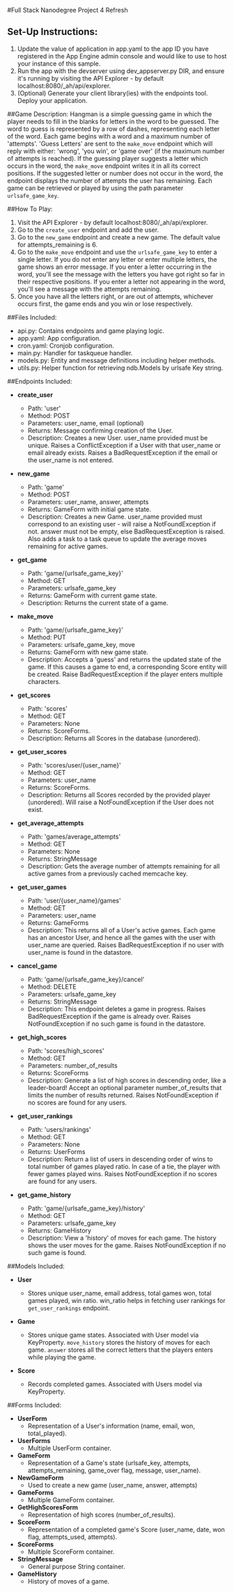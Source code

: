#Full Stack Nanodegree Project 4 Refresh

## Set-Up Instructions:
1.  Update the value of application in app.yaml to the app ID you have registered
 in the App Engine admin console and would like to use to host your instance of this sample.
2.  Run the app with the devserver using dev_appserver.py DIR, and ensure it's
 running by visiting the API Explorer - by default localhost:8080/_ah/api/explorer.
3.  (Optional) Generate your client library(ies) with the endpoints tool.
 Deploy your application.
 

##Game Description:
Hangman is a simple guessing game in which the player needs to fill in the blanks for letters
in the word to be guessed. The word to guess is represented by a row of dashes, 
representing each letter of the word. Each game begins with a word and a maximum 
number of 'attempts'. 'Guess Letters' are sent to the `make_move` endpoint which 
will reply with either: 'wrong', 'you win', or 'game over' (if the maximum
number of attempts is reached).
If the guessing player suggests a letter which occurs in the word, the `make_move` endpoint
writes it in all its correct positions. If the suggested letter or number does not 
occur in the word, the endpoint displays the number of attempts the user has remaining. 
Each game can be retrieved or played by using the path parameter `urlsafe_game_key`.

##How To Play:
1. Visit the API Explorer - by default localhost:8080/_ah/api/explorer.
2. Go to the `create_user` endpoint and add the user.
3. Go to the `new_game` endpoint and create a new game. The default value for attempts_remaining is 6.
4. Go to the `make_move` endpoint and use the `urlsafe_game_key` to enter a single letter.
   If you do not enter any letter or enter multiple letters, the game shows an error message.
   If you enter a letter occurring in the word, you'll see the message with the letters you have got right
   so far in their respective positions.
   If you enter a letter not appearing in the word, you'll see a message with the attempts remaining.
5. Once you have all the letters right, or are out of attempts, whichever occurs first, the game ends and 
   you win or lose respectively.

##Files Included:
 - api.py: Contains endpoints and game playing logic.
 - app.yaml: App configuration.
 - cron.yaml: Cronjob configuration.
 - main.py: Handler for taskqueue handler.
 - models.py: Entity and message definitions including helper methods.
 - utils.py: Helper function for retrieving ndb.Models by urlsafe Key string.

##Endpoints Included:
 - **create_user**
    - Path: 'user'
    - Method: POST
    - Parameters: user_name, email (optional)
    - Returns: Message confirming creation of the User.
    - Description: Creates a new User. user_name provided must be unique. 
    Raises a ConflictException if a User with that user_name or email already exists.
    Raises a BadRequestException if the email or the user_name is not entered.
    
 - **new_game**
    - Path: 'game'
    - Method: POST
    - Parameters: user_name, answer, attempts
    - Returns: GameForm with initial game state.
    - Description: Creates a new Game. user_name provided must correspond to an
    existing user - will raise a NotFoundException if not. answer must not be empty, 
    else BadRequestException is raised. Also adds a task to a task queue to update
    the average moves remaining for active games.
     
 - **get_game**
    - Path: 'game/{urlsafe_game_key}'
    - Method: GET
    - Parameters: urlsafe_game_key
    - Returns: GameForm with current game state.
    - Description: Returns the current state of a game.
    
 - **make_move**
    - Path: 'game/{urlsafe_game_key}'
    - Method: PUT
    - Parameters: urlsafe_game_key, move
    - Returns: GameForm with new game state.
    - Description: Accepts a 'guess' and returns the updated state of the game.
    If this causes a game to end, a corresponding Score entity will be created.
    Raise BadRequestException if the player enters multiple characters.
    
 - **get_scores**
    - Path: 'scores'
    - Method: GET
    - Parameters: None
    - Returns: ScoreForms.
    - Description: Returns all Scores in the database (unordered).
    
 - **get_user_scores**
    - Path: 'scores/user/{user_name}'
    - Method: GET
    - Parameters: user_name
    - Returns: ScoreForms. 
    - Description: Returns all Scores recorded by the provided player (unordered).
    Will raise a NotFoundException if the User does not exist. 
    
 - **get_average_attempts**
    - Path: 'games/average_attempts'
    - Method: GET
    - Parameters: None
    - Returns: StringMessage
    - Description: Gets the average number of attempts remaining for all active games
    from a previously cached memcache key.
    
 - **get_user_games**
    - Path: 'user/{user_name}/games'
    - Method: GET
    - Parameters: user_name
    - Returns: GameForms
    - Description: This returns all of a User's active games. Each game has an ancestor User,
    and hence all the games with the user with user_name are queried. 
    Raises BadRequestException if no user with user_name is found in the datastore.
    
 - **cancel_game**
    - Path: 'game/{urlsafe_game_key}/cancel'
    - Method: DELETE
    - Parameters: urlsafe_game_key
    - Returns: StringMessage
    - Description: This endpoint deletes a game in progress.
     Raises BadRequestException if the game is already over.
     Raises NotFoundException if no such game is found in the datastore.
    
 - **get_high_scores**
    - Path: 'scores/high_scores'
    - Method: GET
    - Parameters: number_of_results
    - Returns: ScoreForms
    - Description: Generate a list of high scores in descending order, like a leader-board!
    Accept an optional parameter number_of_results that limits the number of results returned.
    Raises NotFoundException if no scores are found for any users.
 
 - **get_user_rankings**
    - Path: 'users/rankings'
    - Method: GET
    - Parameters: None
    - Returns: UserForms
    - Description: Return a list of users in descending order of wins to total number 
    of games played ratio. In case of a tie, the player with fewer games played wins.
    Raises NotFoundException if no scores are found for any users.
    
    
 - **get_game_history**
    - Path: 'game/{urlsafe_game_key}/history'
    - Method: GET
    - Parameters: urlsafe_game_key
    - Returns: GameHistory
    - Description: View a 'history' of moves for each game. The history shows the user moves for the game.
    Raises NotFoundException if no such game is found.
 
##Models Included:
 - **User**
    - Stores unique user_name, email address, total games won, total games played, win ratio.
    win_ratio helps in fetching user rankings for `get_user_rankings` endpoint.
    
 - **Game**
    - Stores unique game states. Associated with User model via KeyProperty.
    `move_history` stores the history of moves for each game.
    `answer` stores all the correct letters that the players enters while playing the game. 
    
 - **Score**
    - Records completed games. Associated with Users model via KeyProperty.
    
##Forms Included:
 - **UserForm**
     - Representation of a User's information (name, email, won, total_played).
 - **UserForms**
      - Multiple UserForm container.
 - **GameForm**
    - Representation of a Game's state (urlsafe_key, attempts, attempts_remaining,
    game_over flag, message, user_name).
 - **NewGameForm**
     - Used to create a new game (user_name, answer, attempts)
 - **GameForms**
     - Multiple GameForm container.
 - **GetHighScoresForm**
    - Representation of high scores (number_of_results).
 - **ScoreForm**
    - Representation of a completed game's Score (user_name, date, won flag,
    attempts_used, attempts).
 - **ScoreForms**
    - Multiple ScoreForm container.
 - **StringMessage**
    - General purpose String container.
 - **GameHistory**
    - History of moves of a game.